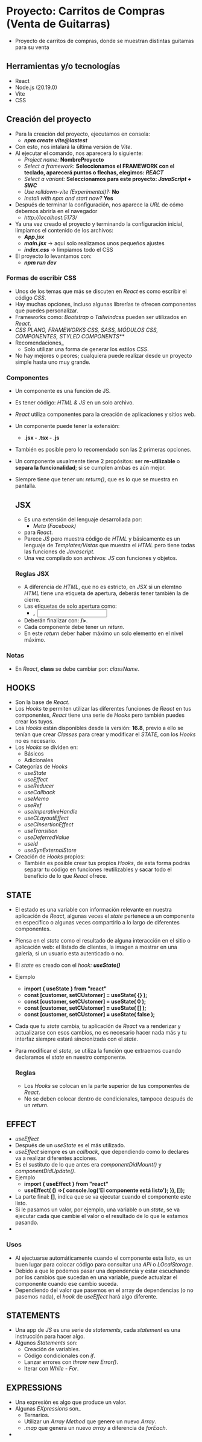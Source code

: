 # Proyecto: Carritos de Compras (Venta de Guitarras)

- Proyecto de carritos de compras, donde se muestran distintas guitarras para su venta

## Herramientas y/o tecnologías

- React
- Node.js (20.19.0)
- Vite
- CSS

## Creación del proyecto

- Para la creación del proyecto, ejecutamos en consola:
  - **_npm create vite@lastest_**
- Con esto, nos intalará la última versión de _Vite_.
- Al ejecutar el comando, nos aparecerá lo siguiente:
  - _Project name:_ **NombreProyecto**
  - _Select a framework:_ **Seleccionamos el FRAMEWORK con el teclado, aparecerá puntos o flechas, elegimos: _REACT_**
  - _Select a variant:_ **Seleccionamos para este proyecto: _JavaScript + SWC_**
  - _Use rolldown-vite (Experimental)?:_ **No**
  - _Install with npm and start now?_ **Yes**
- Después de terminar la configuración, nos aparece la _URL_ de cómo debemos abrirla en el navegador
  - _http://localhost:5173/_
- Ya una vez creado el proyecto y terminando la configuración inicial, limpiamos el contenido de los archivos:
  - **_App.jsx_**
  - **_main.jsx_** -> aquí solo realizamos unos pequeños ajustes
  - **_index.css_** -> limpiamos todo el CSS
- El proyecto lo levantamos con:
  - **_npm run dev_**

### Formas de escribir CSS

- Unos de los temas que más se discuten en _React_ es como escribir el código _CSS_.
- Hay muchas opciones, incluso algunas librerías te ofrecen componentes que puedes personalizar.
- Frameworks como: _Bootstrap_ o _Tailwindcss_ pueden ser utilizados en _React_.
- _CSS PLANO, FRAMEWORKS CSS, SASS, MÓDULOS CSS, COMPONENTES, STYLED COMPONENTS_**
- Recomendaciones_
  - Solo utilizar una forma de generar los estilos _CSS_.
- No hay mejores o peores; cualquiera puede realizar desde un proyecto simple hasta uno muy grande.

### Componentes

- Un componente es una función de JS.
- Es tener código: _HTML & JS_ en un solo archivo.
- _React_ utiliza componentes para la creación de aplicaciones y sitios web.
- Un componente puede tener la extensión:
  - **.jsx - .tsx - .js**
- También es posible pero lo recomendado son las 2 primeras opciones.
- Un componente usualmente tiene 2 propósitos: ser **re-utilizable** o **separa la funcionalidad**; si se cumplen ambas es aún mejor.
- Siempre tiene que tener un: _return()_, que es lo que se muestra en pantalla.

  ## JSX
  
  - Es una extensión del lenguaje desarrollada por:
    - _Meta (Facebook)_
  - para _React_.
  - Parece _JS_ pero muestra código de _HTML_ y básicamente es un lenguaje de _Templates/Vistas_ que muestra el _HTML_ pero tiene todas las funciones de _Javascript_.
  - Una vez compilado son archivos: _JS_ con funciones y objetos.
  
  ### Reglas JSX

  - A diferencia de _HTML_, que no es estricto, en _JSX_ si un elemtno _HTML_ tiene una etiqueta de apertura, deberás tener también la de cierre.
  - Las etiquetas de solo apertura como: 
    - **<link>, <img> <input>**
  - Deberán finalizar con: **/>**.
  - Cada componente debe tener un _return_.
  - En este _return_ deber haber máximo un solo elemento en el nivel máximo.

### Notas

- En _React_, **class** se debe cambiar por: _className_.

## HOOKS

- Son la base de _React_.
- Los _Hooks_ te permiten utilizar las diferentes funciones de _React_ en tus componentes, _React_ tiene una serie de _Hooks_ pero también puedes crear los tuyos.
- Los _Hooks_ están disponibles desde la versión: **16.8**, previo a ello se tenían que crear _Classes_ para crear y modificar el _STATE_, con los _Hooks_ no es necesario.
- Los _Hooks_ se dividen en:
  - Básicos
  - Adicionales
- Categorías de _Hooks_
  - _useState_
  - _useEffect_
  - _useReducer_
  - _useCallback_
  - _useMemo_
  - _useRef_
  - _useImperativeHandle_
  - _useCLayoutEffect_
  - _useCInsertionEffect_
  - _useTransition_
  - _useDeferredValue_
  - _useId_
  - _useSynExternalStore_
- Creación de _Hooks_ propios:
  - También es posible crear tus propios _Hooks_, de esta forma podrás separar tu código en funciones reutilizables y sacar todo el beneficio de lo que _React_ ofrece.

## STATE

- El estado es una variable con información relevante en nuestra aplicación de _React_, algunas veces el _state_ pertenece a un componente en específico o algunas veces compartirlo a lo largo de diferentes componentes.
- Piensa en el _state_ como el resultado de alguna interacción en el sitio o aplicación web: el listado de clientes, la imagen a mostrar en una galería, si un usuario esta autenticado o no.
- El _state_ es creado con el _hook: **useState()**_
- Ejemplo
  - **import { useState } from "react"**
  - **const [customer, setCUstomer] = useState( {} );**
  - **const [customer, setCUstomer] = useState( 0 );**
  - **const [customer, setCUstomer] = useState( [] );**
  - **const [customer, setCUstomer] = useState( false );**
- Cada que tu _state_ cambia, tu aplicación de _React_ va a renderizar y actualizarse con esos cambios, no es necesario hacer nada más y tu interfaz siempre estará sincronizada con el _state_.
- Para modificar el _state_, se utiliza la función que extraemos cuando declaramos el _state_ en nuestro componente.

  ### Reglas

  - Los _Hooks_ se colocan en la parte superior de tus componentes de _React_.
  - No se deben colocar dentro de condicionales, tampoco después de un _return_.

## EFFECT

- _useEffect_
- Después de un _useState_ es el más utilizado.
- _useEffect_ siempre es un _callback_, que dependiendo como lo declares va a realizar diferentes acciones.
- Es el sustituto de lo que antes era _componentDidMount()_ y _componentDidUpdate()_.
- Ejemplo
  - **import { useEffect } from "react"**
  - **useEffect( () =>{ console.log('El componente está listo'); }), []);**
- La parte final: **[]**, indica que se va ejecutar cuando el componente este listo.
- Si le pasamos un valor, por ejemplo, una variable o un _state_, se va ejecutar cada que cambie el valor o el resultado de lo que le estamos pasando.
- 

  ### Usos

  - Al ejectuarse automáticamente cuando el componente esta listo, es un buen lugar para colocar código para consultar una _API_ o _LOcalStorage_.
  - Debido a que le podemos pasar una dependencia y estar escuchando por los cambios que sucedan en una variable, puede actualzar el componente cuando ese cambio suceda.
  - Dependiendo del valor que pasemos en el array de dependencias (o no pasemos nada), el _hook_ de _useEffect_ hará algo diferente.

## STATEMENTS

- Una app de _JS_ es una serie de _statements_, cada _statement_ es una instrucción para hacer algo.
- Algunos _Statements_ son:
  - Creación de variables.
  - Código condicionales con _if_.
  - Lanzar errores con _throw new Error()_.
  - Iterar con _While - For_. 

## EXPRESSIONS

- Una expresión es algo que produce un valor.
- Algunas _EXpressions_ son_
  - Ternarios.
  - Utilizar un _Array Method_ que genere un nuevo _Array_.
  - _.map_ que genera un nuevo _array_ a diferencia de _forEach_.
- 
